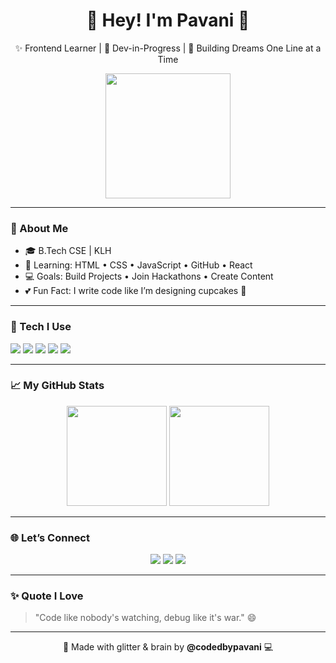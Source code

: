 <h1 align="center">🌸 Hey! I'm Pavani 🌸</h1>
<p align="center">✨ Frontend Learner | 🎀 Dev-in-Progress | 🧁 Building Dreams One Line at a Time</p>

<p align="center">
  <img src="https://media.giphy.com/media/L1R1tvI9svkIWwpVYr/giphy.gif" width="200px"/>
</p>

---

### 💖 About Me
- 🎓 B.Tech CSE | KLH
- 🌱 Learning: HTML • CSS • JavaScript • GitHub • React
- 💻 Goals: Build Projects • Join Hackathons • Create Content
- 💕 Fun Fact: I write code like I’m designing cupcakes 🧁

---

### 💼 Tech I Use
<p align="left">
  <img src="https://img.shields.io/badge/HTML-ffb6c1?style=flat-square&logo=html5&logoColor=white"/>
  <img src="https://img.shields.io/badge/CSS-b0e0e6?style=flat-square&logo=css3&logoColor=white"/>
  <img src="https://img.shields.io/badge/JavaScript-f0e68c?style=flat-square&logo=javascript&logoColor=black"/>
  <img src="https://img.shields.io/badge/Git-fdcae1?style=flat-square&logo=git&logoColor=black"/>
  <img src="https://img.shields.io/badge/GitHub-f5f5f5?style=flat-square&logo=github&logoColor=black"/>
</p>

---

### 📈 My GitHub Stats
<p align="center">
  <img src="https://github-readme-stats.vercel.app/api?username=codedbypavani&show_icons=true&theme=tokyonight&icon_color=ffb6c1&title_color=ffb6c1" height="160"/>
  <img src="https://github-readme-stats.vercel.app/api/top-langs/?username=codedbypavani&layout=compact&theme=tokyonight&title_color=ffb6c1" height="160"/>
</p>

---

### 🌐 Let’s Connect
<p align="center">
  <a href="https://www.linkedin.com/in/https://www.linkedin.com/in/sai-pavani-chidurala-4b2927317/"><img src="https://img.shields.io/badge/LinkedIn-pink?style=for-the-badge&logo=linkedin&logoColor=white"></a>
  <a href="mailto:pavanichidurala253@gmail.com"><img src="https://img.shields.io/badge/Gmail-salmon?style=for-the-badge&logo=gmail&logoColor=white"></a>
  <a href="https://github.com/codedbypavani"><img src="https://img.shields.io/badge/GitHub-lavender?style=for-the-badge&logo=github&logoColor=black"></a>
</p>

---

### ✨ Quote I Love
> "Code like nobody's watching, debug like it's war." 😄

---

<p align="center">
  🧁 Made with glitter & brain by <b>@codedbypavani</b> 💻
</p>

